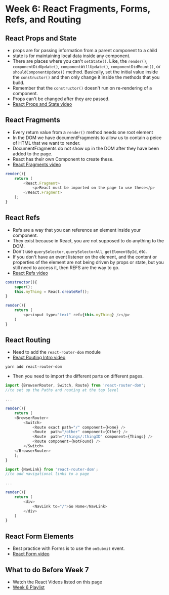 # Week 6: React Fragments, Forms, Refs, and Routing

## React Props and State

- props are for passing information from a parent component to a child
- state is for maintaining local data inside any component.
- There are places where you can't `setState()`. Like, the `render()`, `componentDidUpdate()`, `componentWillUpdate()`, `componentDidMount()`, or `shouldComponentUpdate()` method. Basically, set the initial value inside the `constructor()` and then only change it inside the methods that you build.
- Remember that the `constructor()` doesn't run on re-rendering of a component.
- Props can't be changed after they are passed.
- [React Props and State video](https://www.youtube.com/watch?v=2Ha_aAOfB4A)


## React Fragments

- Every return value from a `render()` method needs one root element
- In the DOM we have documentFragments to allow us to contain a peice of HTML that we want to render.
- DocumentFragments do not show up in the DOM after they have been added to the page.
- React has their own Component to create these.
- [React Fragments video]()

```javascript
render(){
    return (
        <React.Fragment>
            <p>React must be imported on the page to use these</p>
        </React.Fragment>
    );
}
```

## React Refs

- Refs are a way that you can reference an element inside your component.
- They exist because in React, you are not supposed to do anything to the DOM.
- Don't use `querySelector`, `querySelectorAll`, `getElementById`, etc.
- If you don't have an event listener on the element, and the content or properties of the element are not being driven by props or state, but you still need to access it, then REFS are the way to go.
- [React Refs video](https://www.youtube.com/watch?v=tsIZj0q1FlY)

```javascript
constructor(){
    super();
    this.myThing = React.createRef();
}

render(){
    return (
        <p><input type="text" ref={this.myThing} /></p>
    )
}
```

## React Routing

- Need to add the `react-router-dom` module
- [React Routing Intro video](https://www.youtube.com/watch?v=y2aOOU8GMwA)

```
yarn add react-router-dom
```

- Then you need to import the different parts on different pages.

```javascript
import {BrowserRouter, Switch, Route} from 'react-router-dom';
//to set up the Paths and routing at the top level

...

render(){
    return (
    <BrowserRouter>
        <Switch>
            <Route exact path="/" component={Home} />
            <Route  path="/other" component={Other} />
            <Route  path="/things/:thingID" component={Things} />
            <Route component={NotFound} />
        </Switch>
    </BrowserRouter>
    );
}
```

```javascript
import {NavLink} from 'react-router-dom';
//to add navigational links to a page

...

render(){
    return (
        <div>
            <NavLink to="/">Go Home</NavLink>
        </div>
    )
}
```

## React Form Elements

- Best practice with Forms is to use the `onSubmit` event.
- [React Form video]()


## What to do Before Week 7

- Watch the React Videos listed on this page
- [Week 6 Playlist](https://www.youtube.com/watch?v=2Ha_aAOfB4A&list=PLyuRouwmQCjkTsUOb3z_ZWsWuWeBmv2jH)